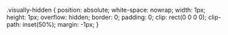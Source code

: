 .visually-hidden {
position: absolute;
white-space: nowrap;
width: 1px;
height: 1px;
overflow: hidden;
border: 0;
padding: 0;
clip: rect(0 0 0 0);
clip-path: inset(50%);
margin: -1px;
}
